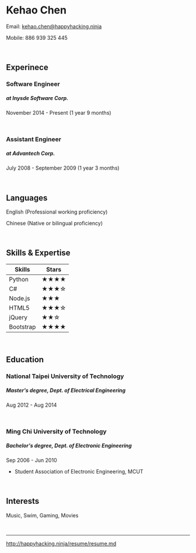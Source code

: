 # Kehao Chen

Email: kehao.chen@happyhacking.ninja

Mobile: 886 939 325 445

<br>

## Experinece

### Software Engineer

##### at Inysde Software Corp.

November 2014 - Present (1 year 9 months)

<br>

### Assistant Engineer

##### at Advantech Corp.

July 2008 - September 2009 (1 year 3 months)

<br>

## Languages

English (Professional working proficiency)

Chinese (Native or bilingual proficiency)

<br>

## Skills & Expertise

| Skills    | Stars |
| --------- | ----- |
| Python    | ★★★★  |
| C#        | ★★★☆  |
| Node.js   | ★★★   |
| HTML5     | ★★★☆  |
| jQuery    | ★★☆   |
| Bootstrap | ★★★★  |

<br>

## Education

### National Taipei University of Technology

##### Master's degree, Dept. of Electrical Engineering

Aug 2012 - Aug 2014

<br>

### Ming Chi University of Technology

##### Bachelor's degree, Dept. of Electronic Engineering

Sep 2006 - Jun 2010

* Student Association of Electronic Engineering, MCUT


<br>

## Interests

Music, Swim, Gaming, Movies

<br>

*****

 http://happyhacking.ninja/resume/resume.md